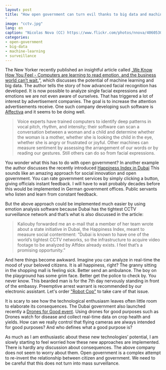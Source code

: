 ```yaml
---
layout: post
title: "How open government can turn evil thanks to big data and machine learning
"
image: "cctv.jpg"
lang: en
caption: "Nicolas Nova (CC) https://www.flickr.com/photos/nnova/4060530995"
categories:
- open-government
- big-data
- machine-learning
- surveillance
---
```


The New Yorker recently published an insightful article called „[We Know How You Feel - Computers are learning to read emotion, and the business world can’t wait.](http://www.newyorker.com/magazine/2015/01/19/know-feel)“, which discusses the potential of machine learning and big data. The author tells the story of how advanced facial recognition has developed. It is now possible to analyze single facial expressions and emotions we are not even aware of ourselves. That has triggered a lot of interest by advertisement companies. The goal is to increase the attention advertisements receive. One such company developing such software is [Affectiva](http://www.affectiva.com) and it seems to be doing well.

> Voice experts have trained computers to identify deep patterns in vocal pitch, rhythm, and intensity; their software can scan a conversation between a woman and a child and determine whether the woman is a mother, whether she is looking the child in the eye, whether she is angry or frustrated or joyful. Other machines can measure sentiment by assessing the arrangement of our words or by reading our gestures. Still others can do so from facial expressions.

You wonder what this has to do with open government? In another example the author discusses the recently introduced [Happiness Index in Dubai](http://www.arabianbusiness.com/dubai-s-happiness-meter--measure-gov-t-services-567517.html) This sounds like an amazing approach for social innovation and open government. You can rate government services by simply clicking a button, giving officials instant feedback. I will have to wait probably decades before this would be implemented in German government offices. Public servants who listen and learn from constant feedback.

But the above approach could be implemented much easier by using emotion analysis software because Dubai has the tightest CCTV surveillance network and that’s what is also discussed in the article:

> Kaliouby forwarded me an e-mail that a member of her team wrote about a state initiative in Dubai, the Happiness Index, meant to measure social contentment: “Dubai is known to have one of the world’s tightest CCTV networks, so the infrastructure to acquire video footage to be analyzed by Affdex already exists. I feel that’s a promising opportunity.”

And here things become awkward. Imagine you can analyze in real-time the mood of your beloved citizens. It is all happiness, right? The granny sitting in the shopping mall is feeling sick. Better send an ambulance. The boy on the playground has some grim face. Better get the police to check by. You never know. This bearded man is for the 7th day nervously standing in front of the embassy. Preemptive arrest warrant is recommended by our electronic assistant. Let's order ["Robot Cop"](http://time.com/65021/robot-cop/) to take care of that issue.

It is scary to see how the technological enthusiasm leaves often little room to elaborate its consequences. The Dubai government also launched recently a [Drones for Good event](https://www.dronesforgood.ae/). Using drones for good purposes such as  Drones watch for disease and collect real-time data on crop health and yields. How can we really control that flying cameras are always intended for good purposes? And who defines what a good purpose is?

As much as I am enthusiastic about these new technologies’ potential, I am slowly starting to feel worried how these new approaches are implemented. There is hardly any discussion about consequences. The above company does not seem to worry about them. Open government is a complex attempt to re-invent the relationship between citizen and government. We need to be careful that this does not turn into mass surveillance.
